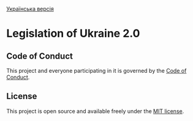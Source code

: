 [Українська версія](README.md)

# Legislation of Ukraine 2.0

## Code of Conduct

This project and everyone participating in it is governed by the [Code of Conduct](CODE_OF_CONDUCT.md).

## License

This project is open source and available freely under the [MIT license](LICENSE.md).
